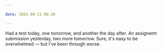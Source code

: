 ```yaml
---

date: 2025-09-11 00:20

---
```


Had a test today, one tomorrow, and another the day after. An assignemt submission yesterday, two more tomorrow. Sure, it's easy to be overwhelmed — but I’ve been through worse.
